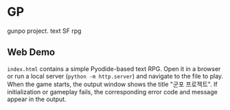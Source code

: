 # GP

gunpo project. text SF rpg

## Web Demo

`index.html` contains a simple Pyodide-based text RPG. Open it in a browser or run a local server (`python -m http.server`) and navigate to the file to play. When the game starts, the output window shows the title "군포 프로젝트". If initialization or gameplay fails, the corresponding error code and message appear in the output.